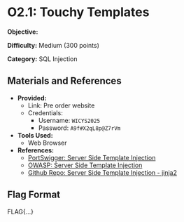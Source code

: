 # O2.1: Touchy Templates
**Objective:** 

**Difficulty:** Medium (300 points)

**Category:** SQL Injection

## Materials and References
- **Provided:**
    - Link: Pre order website
    - Credentials:
        - Username: `WICYS2025`
        - Password: `A9f#X2qL8p@Z7rVm`
- **Tools Used:**
    - Web Browser
- **References:**
    - [PortSwigger: Server Side Template Injection](https://portswigger.net/web-security/server-side-template-injection)
    - [OWASP: Server Side Template Injection](https://owasp.org/www-project-web-security-testing-guide/v42/4-Web_Application_Security_Testing/07-Input_Validation_Testing/18-Testing_for_Server-side_Template_Injection)
    - [Github Repo: Server Side Template Injection - jinja2](https://github.com/swisskyrepo/PayloadsAllTheThings/blob/master/Server%20Side%20Template%20Injection/Python.md#jinja2)

## Flag Format
FLAG{...}

